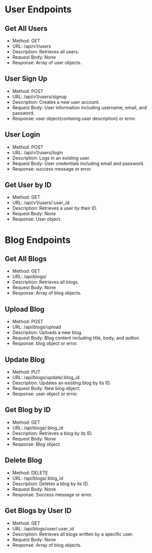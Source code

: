 # User Endpoints

## Get All Users
- Method: GET
- URL: /api/v1/users
- Description: Retrieves all users.
- Request Body: None
- Response: Array of user objects.

## User Sign Up
- Method: POST
- URL: /api/v1/users/signup
- Description: Creates a new user account.
- Request Body: User information including username, email, and password.
- Response: user object(containig user description) or error.

## User Login
- Method: POST
- URL: /api/v1/users/login
- Description: Logs in an existing user.
- Request Body: User credentials including email and password.
- Response: success message or error.

## Get User by ID
- Method: GET
- URL: /api/v1/users/:user_id
- Description: Retrieves a user by their ID.
- Request Body: None
- Response: User object.


# Blog Endpoints

## Get All Blogs
- Method: GET
- URL: /api/blogs/
- Description: Retrieves all blogs.
- Request Body: None
- Response: Array of blog objects.

## Upload Blog
- Method: POST
- URL: /api/blogs/upload
- Description: Uploads a new blog.
- Request Body: Blog content including title, body, and author.
- Response: blog object or error.

## Update Blog
- Method: PUT
- URL: /api/blogs/update/:blog_id
- Description: Updates an existing blog by its ID.
- Request Body: New blog object.
- Response: user object or error.

## Get Blog by ID
- Method: GET
- URL: /api/blogs/:blog_id
- Description: Retrieves a blog by its ID.
- Request Body: None
- Response: Blog object.

## Delete Blog
- Method: DELETE
- URL: /api/blogs/:blog_id
- Description: Deletes a blog by its ID.
- Request Body: None
- Response: Success message or error.

## Get Blogs by User ID
- Method: GET
- URL: /api/blogs/user/:user_id
- Description: Retrieves all blogs written by a specific user.
- Request Body: None
- Response: Array of blog objects.